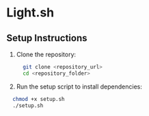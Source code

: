 # Light.sh

## Setup Instructions

1. Clone the repository:
   ```bash
     git clone <repository_url>
     cd <repository_folder>
2. Run the setup script to install dependencies:
  ```bash
    chmod +x setup.sh
    ./setup.sh
